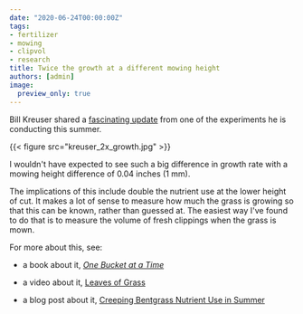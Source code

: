 ```yaml
---
date: "2020-06-24T00:00:00Z"
tags:
- fertilizer
- mowing
- clipvol
- research
title: Twice the growth at a different mowing height
authors: [admin]
image:
  preview_only: true
---
```


Bill Kreuser shared a [fascinating update](https://twitter.com/UNLturf/status/1273627290191069185?s=20) from one of the experiments he is conducting this summer.

{{< figure src="kreuser_2x_growth.jpg" >}}

I wouldn't have expected to see such a big difference in growth rate with a mowing height difference of 0.04 inches (1 mm). 

The implications of this include double the nutrient use at the lower height of cut. It makes a lot of sense to measure how much the grass is growing so that this can be known, rather than guessed at. The easiest way I've found to do that is to measure the volume of fresh clippings when the grass is mown.

For more about this, see:

* a book about it, [*One Bucket at a Time*](https://www.asianturfgrass.com/buckets/)

* a video about it, [Leaves of Grass](https://vimeo.com/micahwoods/clip1)

* a blog post about it, [Creeping Bentgrass Nutrient Use in Summer](https://www.asianturfgrass.com/2019-04-18-creeping-bentgrass-nutrient-use-in-summer/)
